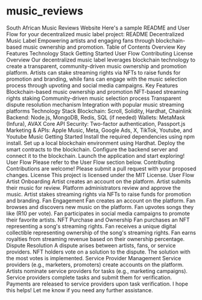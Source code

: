 # music_reviews
South African Music Reviews Website
Here's a sample README and User Flow for your decentralized music label project:
README
Decentralized Music Label
Empowering artists and engaging fans through blockchain-based music ownership and promotion.
Table of Contents
Overview
Key Features
Technology Stack
Getting Started
User Flow
Contributing
License
Overview
Our decentralized music label leverages blockchain technology to create a transparent, community-driven music ownership and promotion platform. Artists can stake streaming rights via NFTs to raise funds for promotion and branding, while fans can engage with the music selection process through upvoting and social media campaigns.
Key Features
Blockchain-based music ownership and promotion
NFT-based streaming rights staking
Community-driven music selection process
Transparent dispute resolution mechanism
Integration with popular music streaming platforms
Technology Stack
Blockchain: Scroll, Solidity, Hardhat, Chainlink
Backend: Node.js, MongoDB, Redis, SQL (if needed)
Wallets: MetaMask (Infura), AVAX Core API
Security: Two-factor authentication, Passport.js
Marketing & APIs: Apple Music, Meta, Google Ads, X, TikTok, Youtube, and Youtube Music
Getting Started
Install the required dependencies using npm install.
Set up a local blockchain environment using Hardhat.
Deploy the smart contracts to the blockchain.
Configure the backend server and connect it to the blockchain.
Launch the application and start exploring!
User Flow
Please refer to the User Flow section below.
Contributing
Contributions are welcome! Please submit a pull request with your proposed changes.
License
This project is licensed under the MIT License.
User Flow
Artist Onboarding
Artist creates an account on the platform.
Artist submits their music for review.
Platform administrators review and approve the music.
Artist stakes streaming rights via NFTs to raise funds for promotion and branding.
Fan Engagement
Fan creates an account on the platform.
Fan browses and discovers new music on the platform.
Fan upvotes songs they like (R10 per vote).
Fan participates in social media campaigns to promote their favorite artists.
NFT Purchase and Ownership
Fan purchases an NFT representing a song's streaming rights.
Fan receives a unique digital collectible representing ownership of the song's streaming rights.
Fan earns royalties from streaming revenue based on their ownership percentage.
Dispute Resolution
A dispute arises between artists, fans, or service providers.
NFT holders vote on a solution to the dispute.
The solution with the most votes is implemented.
Service Provider Management
Service providers (e.g., marketers, promoters) create accounts on the platform.
Artists nominate service providers for tasks (e.g., marketing campaigns).
Service providers complete tasks and submit them for verification.
Payments are released to service providers upon task verification.
I hope this helps! Let me know if you need any further assistance.
